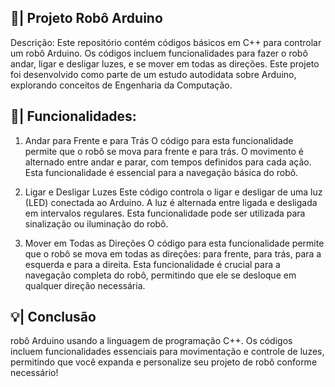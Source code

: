 ## 🤖| Projeto Robô Arduino

Descrição:
Este repositório contém códigos básicos em C++ para controlar um robô Arduino. Os códigos incluem funcionalidades para fazer o robô andar, ligar e desligar luzes, e se mover em todas as direções. Este projeto foi desenvolvido como parte de um estudo autodidata sobre Arduino, explorando conceitos de Engenharia da Computação.

## 📑| Funcionalidades:

1. Andar para Frente e para Trás
O código para esta funcionalidade permite que o robô se mova para frente e para trás. O movimento é alternado entre andar e parar, com tempos definidos para cada ação. Esta funcionalidade é essencial para a navegação básica do robô.

2. Ligar e Desligar Luzes
Este código controla o ligar e desligar de uma luz (LED) conectada ao Arduino. A luz é alternada entre ligada e desligada em intervalos regulares. Esta funcionalidade pode ser utilizada para sinalização ou iluminação do robô.

3. Mover em Todas as Direções
O código para esta funcionalidade permite que o robô se mova em todas as direções: para frente, para trás, para a esquerda e para a direita. Esta funcionalidade é crucial para a navegação completa do robô, permitindo que ele se desloque em qualquer direção necessária.

## 💡| Conclusão

robô Arduino usando a linguagem de programação C++. Os códigos incluem funcionalidades essenciais para movimentação e controle de luzes, permitindo que você expanda e personalize seu projeto de robô conforme necessário!

